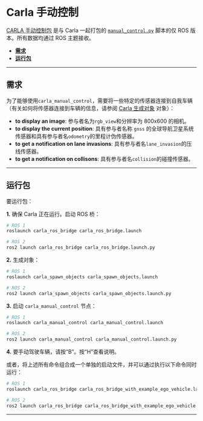 # Carla 手动控制

[CARLA 手动控制包](https://github.com/carla-simulator/ros-bridge/tree/master/carla_manual_control) 是与 Carla 一起打包的 [`manual_control.py`][manualcontrol] 脚本的仅 ROS 版本。所有数据均通过 ROS 主题接收。 

[manualcontrol]: https://github.com/carla-simulator/carla/blob/master/PythonAPI/examples/manual_control.py

- [__需求__](#requirements)
- [__运行包__](#run_the_package)
---

## 需求 <span id="requirements"></span>

为了能够使用`carla_manual_control`，需要将一些特定的传感器连接到自我车辆（有关如何将传感器连接到车辆的信息，请参阅 [Carla 生成对象](carla_spawn_objects.md) 对象）： 

- __to display an image__: 参与者名为`rgb_view`和分辨率为 800x600 的相机。
- __to display the current position__: 具有参与者名称 `gnss` 的全球导航卫星系统传感器和具有参与者名`odometry`的里程计伪传感器。
- __to get a notification on lane invasions__: 具有参与者名`lane_invasion`的压线传感器。
- __to get a notification on collisons__: 具有参与者名`collision`的碰撞传感器。

---

## 运行包 <span id="run_the_package"></span>

要运行包：
 
__1.__ 确保 Carla 正在运行。启动 ROS 桥：

```sh
# ROS 1
roslaunch carla_ros_bridge carla_ros_bridge.launch

# ROS 2
ros2 launch carla_ros_bridge carla_ros_bridge.launch.py
```

__2.__ 生成对象：

```sh
# ROS 1
roslaunch carla_spawn_objects carla_spawn_objects.launch

# ROS 2
ros2 launch carla_spawn_objects carla_spawn_objects.launch.py
```

__3.__ 启动 `carla_manual_control` 节点：

```sh
# ROS 1
roslaunch carla_manual_control carla_manual_control.launch

# ROS 2
ros2 launch carla_manual_control carla_manual_control.launch.py
```

__4.__ 要手动驾驶车辆，请按“B”。按“H”查看说明。

或者，将上述所有命令组合成一个单独的启动文件，并可以通过执行以下命令同时运行：

```sh
# ROS 1
roslaunch carla_ros_bridge carla_ros_bridge_with_example_ego_vehicle.launch

# ROS 2
ros2 launch carla_ros_bridge carla_ros_bridge_with_example_ego_vehicle.launch.py
```
---
